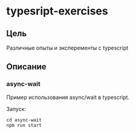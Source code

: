 # typesript-exercises

## Цель

Различные опыты и эксперементы с typescript

## Описание

### async-wait

Пример использования async/wait в typescript. 

Запуск:

~~~shell
cd async-wait
npm run start
~~~

